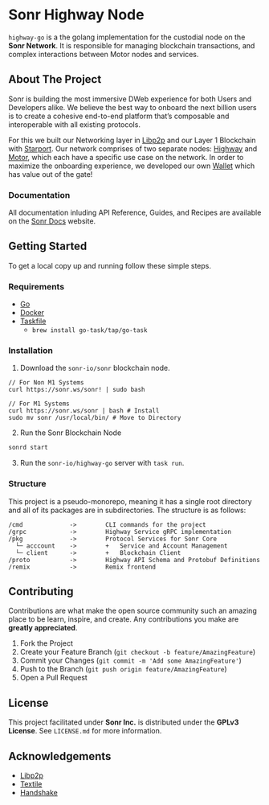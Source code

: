 # Sonr Highway Node

`highway-go` is a the golang implementation for the custodial node on the **Sonr Network**. It is responsible for managing blockchain transactions, and complex interactions between Motor nodes and services.

## About The Project

Sonr is building the most immersive DWeb experience for both Users and Developers alike. We believe the best way to onboard the next billion users is to create a cohesive end-to-end platform that’s composable and interoperable with all existing protocols.

For this we built our Networking layer in [Libp2p](“https://libp2p.io”) and our Layer 1 Blockchain with [Starport](“https://starport.com”). Our network comprises of two separate nodes: [Highway](“https://github.com/sonr-io/highway”) and [Motor](“https://github.com/sonr-io/motor”), which each have a specific use case on the network. In order to maximize the onboarding experience, we developed our own [Wallet](“https://github.com/sonr-io/wallet) which has value out of the gate!

### Documentation

All documentation inluding API Reference, Guides, and Recipes are available on the [Sonr Docs](“https://docs.sonr.io”) website.

<!-- GETTING STARTED -->

## Getting Started

To get a local copy up and running follow these simple steps.

### Requirements

- [Go](https://golang.org/doc/install)
- [Docker](https://docs.docker.com/docker-for-mac/install/mac/)
- [Taskfile](https://taskfile.dev)
  - `brew install go-task/tap/go-task`

### Installation

1. Download the `sonr-io/sonr` blockchain node.

  ```shell
  // For Non M1 Systems
  curl https://sonr.ws/sonr! | sudo bash

  // For M1 Systems
  curl https://sonr.ws/sonr | bash # Install
  sudo mv sonr /usr/local/bin/ # Move to Directory
  ```

2. Run the Sonr Blockchain Node

  ```sh
  sonrd start
  ```

3. Run the `sonr-io/highway-go` server with `task run`.


### Structure

This project is a pseudo-monorepo, meaning it has a single root directory and all of its packages are in subdirectories. The structure is as follows:

```text
/cmd             ->        CLI commands for the project
/grpc            ->        Highway Service gRPC implementation
/pkg             ->        Protocol Services for Sonr Core
  └─ acccount    ->        +   Service and Account Management
  └─ client      ->        +   Blockchain Client
/proto           ->        Highway API Schema and Protobuf Definitions
/remix           ->        Remix frontend
```

## Contributing

Contributions are what make the open source community such an amazing place to be learn, inspire, and create. Any contributions you make are **greatly appreciated**.

1. Fork the Project
2. Create your Feature Branch (`git checkout -b feature/AmazingFeature`)
3. Commit your Changes (`git commit -m 'Add some AmazingFeature'`)
4. Push to the Branch (`git push origin feature/AmazingFeature`)
5. Open a Pull Request

## License

This project facilitated under **Sonr Inc.** is distributed under the **GPLv3 License**. See `LICENSE.md` for more information.

## Acknowledgements

- [Libp2p](https://libp2p.io/)
- [Textile](https://www.textile.io/)
- [Handshake](https://handshake.org/)
